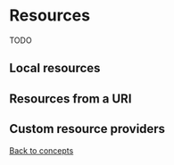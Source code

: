 # Resources

TODO

## Local resources

## Resources from a URI

## Custom resource providers

[Back to concepts](./concepts.md)
